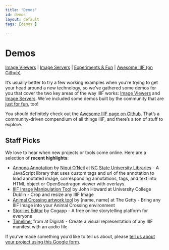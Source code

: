 ```yaml
---
title: "Demos"
id: demos
layout: default
tags: [demos ]

---
```


# Demos

<span style="text-decoration:underline;">Image Viewers</span> | <span style="text-decoration:underline;">Image Servers</span> | <span style="text-decoration:underline;">Experiments & Fun</span> | <span style="text-decoration:underline;">Awesome IIIF (on Github)</span>

It’s usually better to try a few working examples when you’re trying to get your head around a new technology, so we’ve gathered some demos for you that cover the two key areas of the way IIIF works: <span style="text-decoration:underline;">Image Viewers</span> and <span style="text-decoration:underline;">Image Servers</span>.  We’ve included some demos built by the community that are <span style="text-decoration:underline;">just for fun</span>, too!

You should definitely check out the <span style="text-decoration:underline;">Awesome IIIF page on Github</span>. That’s a community-driven compendium of all things IIIF, and there’s a ton of stuff to explore.


## Staff Picks

We love to hear when new projects or tools come online. Here are a selection of **recent highlights**:



*   [Annona Annotation](https://ncsu-libraries.github.io/annona/) by [Niqui O’Neil](https://www.lib.ncsu.edu/staff/doneill) at  [NC State University Libraries](https://www.lib.ncsu.edu/) - A JavaScript library that uses custom tags and url of the annotation to load annotated image, corresponding annotations, tags, and text into HTML object or OpenSeadragon viewer with overlays.
*   [IIIF Image Manipulation Tool](https://jbhoward-dublin.github.io/IIIF-imageManipulation/index.html?imageID=https://iiif.ucd.ie/loris/ivrla:10408) by John Howard at University College Dublin - Crop and resize any IIIF Image
*   [Animal Crossing artwork tool](https://experiments.getty.edu/ac-art-generator) by [name, name] at The Getty - Bring any IIIF Image into your Animal Crossing environment
*   [Storiiies Editor](https://storiiies-editor.cogapp.com/) by Cogapp - A free online storytelling platform for everyone
*   [Timeliner](https://iiif-timeliner.netlify.app/) from at Digirati - Create a visual representation of any IIIF manifest with an audio file

If you’ve made something you’d like to tell us about, please [tell us about your project using this Google form](https://goo.gl/forms/cVMR0UgfxDYZsoCN2).
